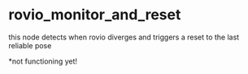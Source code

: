 # rovio_monitor_and_reset
this node detects when rovio diverges and triggers a reset to the last reliable pose

*not functioning yet!
